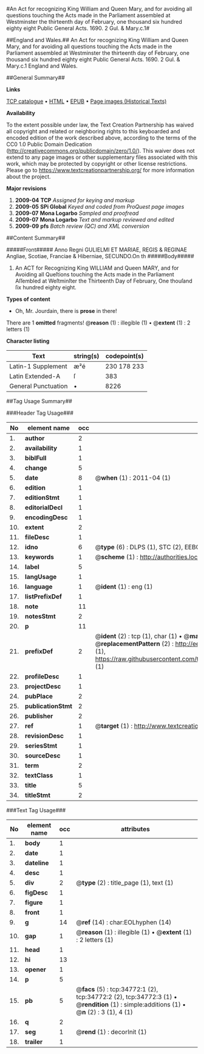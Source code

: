 #An Act for recognizing King William and Queen Mary, and for avoiding all questions touching the Acts made in the Parliament assembled at Westminster the thirteenth day of February, one thousand six hundred eighty eight Public General Acts. 1690. 2 Gul. & Mary.c.1#

##England and Wales.##
An Act for recognizing King William and Queen Mary, and for avoiding all questions touching the Acts made in the Parliament assembled at Westminster the thirteenth day of February, one thousand six hundred eighty eight
Public General Acts. 1690. 2 Gul. & Mary.c.1
England and Wales.

##General Summary##

**Links**

[TCP catalogue](http://www.ota.ox.ac.uk/tcp/)  • 
[HTML](http://tei.it.ox.ac.uk/tcp/Texts-HTML/free/A37/A37565.html)  • 
[EPUB](http://tei.it.ox.ac.uk/tcp/Texts-EPUB/free/A37/A37565.epub) • 
[Page images (Historical Texts)](https://historicaltexts.jisc.ac.uk/eebo-99830321e)

**Availability**

To the extent possible under law, the Text Creation Partnership has waived all copyright and related or neighboring rights to this keyboarded and encoded edition of the work described above, according to the terms of the CC0 1.0 Public Domain Dedication (http://creativecommons.org/publicdomain/zero/1.0/). This waiver does not extend to any page images or other supplementary files associated with this work, which may be protected by copyright or other license restrictions. Please go to https://www.textcreationpartnership.org/ for more information about the project.

**Major revisions**

1. __2009-04__ __TCP__ *Assigned for keying and markup*
1. __2009-05__ __SPi Global__ *Keyed and coded from ProQuest page images*
1. __2009-07__ __Mona Logarbo__ *Sampled and proofread*
1. __2009-07__ __Mona Logarbo__ *Text and markup reviewed and edited*
1. __2009-09__ __pfs__ *Batch review (QC) and XML conversion*

##Content Summary##

#####Front#####
Anno Regni GULIELMI ET MARIAE, REGIS & REGINAE Angliae, Scotiae, Franciae & Hiberniae, SECUNDO.On th
#####Body#####

1. An ACT for Recognizing King WILLIAM and Queen MARY, and for Avoiding all Queſtions touching the Acts made in the Parliament Aſſembled at Weſtminſter the Thirteenth Day of February, One thouſand ſix hundred eighty eight.

**Types of content**

  * Oh, Mr. Jourdain, there is **prose** in there!

There are 1 **omitted** fragments! 
 @__reason__ (1) : illegible (1)  •  @__extent__ (1) : 2 letters (1)

**Character listing**


|Text|string(s)|codepoint(s)|
|---|---|---|
|Latin-1 Supplement|æ²é|230 178 233|
|Latin Extended-A|ſ|383|
|General Punctuation|•|8226|

##Tag Usage Summary##

###Header Tag Usage###

|No|element name|occ|attributes|
|---|---|---|---|
|1.|__author__|2||
|2.|__availability__|1||
|3.|__biblFull__|1||
|4.|__change__|5||
|5.|__date__|8| @__when__ (1) : 2011-04 (1)|
|6.|__edition__|1||
|7.|__editionStmt__|1||
|8.|__editorialDecl__|1||
|9.|__encodingDesc__|1||
|10.|__extent__|2||
|11.|__fileDesc__|1||
|12.|__idno__|6| @__type__ (6) : DLPS (1), STC (2), EEBO-CITATION (1), PROQUEST (1), VID (1)|
|13.|__keywords__|1| @__scheme__ (1) : http://authorities.loc.gov/ (1)|
|14.|__label__|5||
|15.|__langUsage__|1||
|16.|__language__|1| @__ident__ (1) : eng (1)|
|17.|__listPrefixDef__|1||
|18.|__note__|11||
|19.|__notesStmt__|2||
|20.|__p__|11||
|21.|__prefixDef__|2| @__ident__ (2) : tcp (1), char (1)  •  @__matchPattern__ (2) : ([0-9\-]+):([0-9IVX]+) (1), (.+) (1)  •  @__replacementPattern__ (2) : http://eebo.chadwyck.com/downloadtiff?vid=$1&page=$2 (1), https://raw.githubusercontent.com/textcreationpartnership/Texts/master/tcpchars.xml#$1 (1)|
|22.|__profileDesc__|1||
|23.|__projectDesc__|1||
|24.|__pubPlace__|2||
|25.|__publicationStmt__|2||
|26.|__publisher__|2||
|27.|__ref__|1| @__target__ (1) : http://www.textcreationpartnership.org/docs/. (1)|
|28.|__revisionDesc__|1||
|29.|__seriesStmt__|1||
|30.|__sourceDesc__|1||
|31.|__term__|2||
|32.|__textClass__|1||
|33.|__title__|5||
|34.|__titleStmt__|2||


###Text Tag Usage###

|No|element name|occ|attributes|
|---|---|---|---|
|1.|__body__|1||
|2.|__date__|1||
|3.|__dateline__|1||
|4.|__desc__|1||
|5.|__div__|2| @__type__ (2) : title_page (1), text (1)|
|6.|__figDesc__|1||
|7.|__figure__|1||
|8.|__front__|1||
|9.|__g__|14| @__ref__ (14) : char:EOLhyphen (14)|
|10.|__gap__|1| @__reason__ (1) : illegible (1)  •  @__extent__ (1) : 2 letters (1)|
|11.|__head__|1||
|12.|__hi__|13||
|13.|__opener__|1||
|14.|__p__|5||
|15.|__pb__|5| @__facs__ (5) : tcp:34772:1 (2), tcp:34772:2 (2), tcp:34772:3 (1)  •  @__rendition__ (1) : simple:additions (1)  •  @__n__ (2) : 3 (1), 4 (1)|
|16.|__q__|2||
|17.|__seg__|1| @__rend__ (1) : decorInit (1)|
|18.|__trailer__|1||
